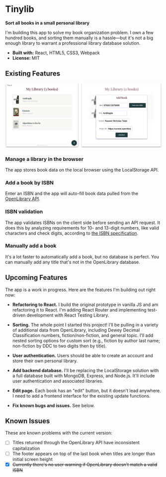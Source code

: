 # Tinylib

**Sort all books in a small personal library**

I'm building this app to solve my book organization problem. I own a few hundred books, and sorting them manually is a hassle—but it's not a big enough library to warrant a professional library database solution.

- **Built with:** React, HTML5, CSS3, Webpack
- **License:** MIT

## Existing Features

![Demo screenshot](screenshot.png)

### Manage a library in the browser

The app stores book data on the local browser using the LocalStorage API.

### Add a book by ISBN

Enter an ISBN and the app will auto-fill book data pulled from the [OpenLibrary API](https://openlibrary.org/developers/api).

### ISBN validation

The app validates ISBNs on the client side before sending an API request. It does this by analyzing requirements for 10- and 13-digit numbers, like valid characters and check digits, according to [the ISBN specification](https://en.wikipedia.org/wiki/ISBN#Check_digits).

### Manually add a book

It's a lot faster to automatically add a book, but no database is perfect. You can manually add any title that's not in the OpenLibrary database.

## Upcoming Features

The app is a work in progress. Here are the features I'm building out right now:

* **Refactoring to React.** I build the original prototype in vanilla JS and am refactoring it to React. I'm adding React Router and implementing test-driven development with React Testing Library.

* **Sorting.** The whole point I started this project! I'll be pulling in a variety of additional data from OpenLibrary, including Dewey Decimal Classification numbers, fiction/non-fiction, and general topic. I'll add nested sorting options for custom sort (e.g., fiction by author last name; non-fiction by DDC to two digits then by title).

* **User authentication.** Users should be able to create an account and store their own personal library.

* **Add backend database.** I'll be replacing the LocalStorage solution with a full database built with MongoDB, Express, and Node.js. It'll include user authentication and associated libraries.

* **Edit page.** Each book has an "edit" button, but it doesn't lead anywhere. I need to add a frontend interface for the existing update functions.

* **Fix known bugs and issues.** See below.

## Known Issues

These are known problems with the current version:

- [ ] Titles returned through the OpenLibrary API have inconsistent capitalization
- [ ] The footer appears on top of the last book when titles are longer than initial screen height
- [x] ~~Currently there's no user warning if OpenLibrary doesn't match a valid ISBN~~
